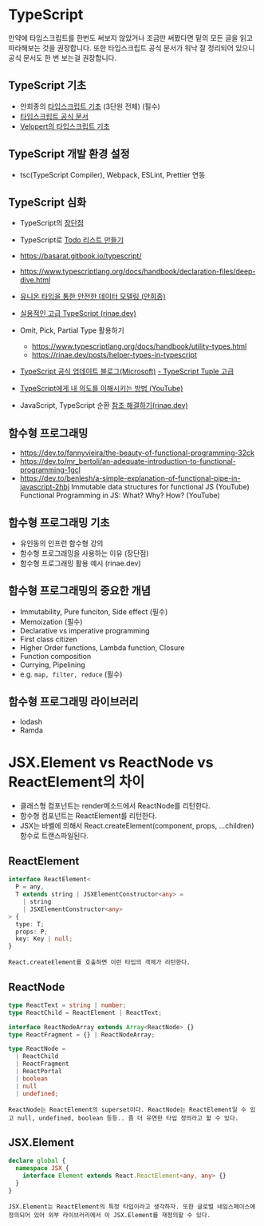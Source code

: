 # TypeScript

만약에 타입스크립트를 한번도 써보지 않았거나 조금만 써봤다면 밑의 모든 글을 읽고 따라해보는 것을 권장합니다. 또한 타입스크립트 공식 문서가 워낙 잘 정리되어 있으니 공식 문서도 한 번 보는걸 권장합니다.

## TypeScript 기초

- 안희종의 [타입스크립트 기초](https://ahnheejong.gitbook.io/ts-for-jsdev/) (3단원 전체) (필수)
- [타입스크립트 공식 문서](https://www.typescriptlang.org/)
- [Velopert의 타입스크립트 기초](https://velog.io/@velopert/using-react-with-typescript)

## TypeScript 개발 환경 설정

- tsc(TypeScript Compiler), Webpack, ESLint, Prettier 연동

## TypeScript 심화

- TypeScript의 [장단점](https://www.rinae.dev/posts/fear-trust-and-javascript-kr)
- TypeScript로 [Todo 리스트 만들기](https://ts.chibicode.com/todo/)
- https://basarat.gitbook.io/typescript/

- https://www.typescriptlang.org/docs/handbook/declaration-files/deep-dive.html

- [유니온 타입을 통한 안전한 데이터 모델링 (안희종)](https://ahnheejong.name/articles/safe-data-modeling-using-disjoint-union-type/)
- [실용적인 고급 TypeScript (rinae.dev)](https://www.rinae.dev/posts/practical-advanced-typescript-summary)

- Omit, Pick, Partial Type 활용하기

  - https://www.typescriptlang.org/docs/handbook/utility-types.html
  - https://rinae.dev/posts/helper-types-in-typescript

- [TypeScript 공식 업데이트 블로그(Microsoft)](https://devblogs.microsoft.com/typescript/)
  [- TypeScript Tuple 고급](https://blog.cometkim.kr/posts/typescript-tuples/)
- [TypeScript에게 내 의도를 이해시키는 방법 (YouTube)](https://www.youtube.com/watch?v=bfSKqscC8kc&feature=youtu.be&fbclid=IwAR1SX5jELndrr1_0C26I3jmS_5L1sEW8_PRqiF-xPfBVyXmJE_DIwz1CVWk)

- JavaScript, TypeScript 순환 [참조 해결하기(rinae.dev)](https://www.rinae.dev/posts/fix-circular-dependency-kr)

## 함수형 프로그래밍

- https://dev.to/fannyvieira/the-beauty-of-functional-programming-32ck
- https://dev.to/mr_bertoli/an-adequate-introduction-to-functional-programming-1gcl
- https://dev.to/benlesh/a-simple-explanation-of-functional-pipe-in-javascript-2hbj
  Immutable data structures for functional JS (YouTube)
  Functional Programming in JS: What? Why? How? (YouTube)

## 함수형 프로그래밍 기초

- 유인동의 인프런 함수형 강의
- 함수형 프로그래밍을 사용하는 이유 (장단점)
- 함수형 프로그래밍 활용 예시 (rinae.dev)

## 함수형 프로그래밍의 중요한 개념

- Immutability, Pure funciton, Side effect (필수)
- Memoization (필수)
- Declarative vs imperative programming
- First class citizen
- Higher Order functions, Lambda function, Closure
- Function composition
- Currying, Pipelining
- e.g. `map, filter, reduce` (필수)

## 함수형 프로그래밍 라이브러리

- lodash
- Ramda

# JSX.Element vs ReactNode vs ReactElement의 차이

- 클래스형 컴포넌트는 render메소드에서 ReactNode를 리턴한다.
- 함수형 컴포넌트는 ReactElement를 리턴한다.
- JSX는 바벨에 의해서 React.createElement(component, props, ...children) 함수로 트랜스파일된다.

## ReactElement

```typescript
interface ReactElement<
  P = any,
  T extends string | JSXElementConstructor<any> =
    | string
    | JSXElementConstructor<any>
> {
  type: T;
  props: P;
  key: Key | null;
}
```

`React.createElement를 호출하면 이런 타입의 객체가 리턴한다.`

## ReactNode

```typescript
type ReactText = string | number;
type ReactChild = ReactElement | ReactText;

interface ReactNodeArray extends Array<ReactNode> {}
type ReactFragment = {} | ReactNodeArray;

type ReactNode =
  | ReactChild
  | ReactFragment
  | ReactPortal
  | boolean
  | null
  | undefined;
```

`ReactNode는 ReactElement의 superset이다. ReactNode는 ReactElement일 수 있고 null, undefined, boolean 등등.. 좀 더 유연한 타입 정의라고 할 수 있다.`

## JSX.Element

```typescript
declare global {
  namespace JSX {
    interface Element extends React.ReactElement<any, any> {}
  }
}
```

`JSX.Element는 ReactElement의 특정 타입이라고 생각하자. 또한 글로벌 네임스페이스에 정의되어 있어 외부 라이브러리에서 이 JSX.Element를 재정의할 수 있다.`
